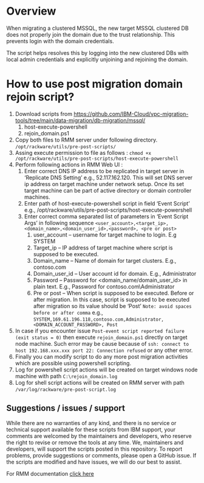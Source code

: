 # Overview
When migrating a clustered MSSQL, the new target MSSQL clustered DB does not properly join the domain due to the trust relationship. This prevents login with the domain credentials.

The script helps resolves this by logging into the new clustered DBs with local admin credentials and explicitly unjoining and rejoining the domain.

# How to use post migration domain rejoin script?
1. Download scripts from https://github.com/IBM-Cloud/vpc-migration-tools/tree/main/data-migration/db-migration/mssql/ 
   1. host-execute-powershell
   2. rejoin_domain.ps1 
2. Copy both files to RMM server under following directory.
```/opt/rackware/utils/pre-post-scripts/```
3. Assing execute permission to file as follows :
```chmod +x /opt/rackware/utils/pre-post-scripts/host-execute-powershell```
4. Perform following actions in RMM Web UI :
   1. Enter correct DNS IP address to be replicated in target server in ‘Replicate DNS Setting’ e.g., 52.117.162.120. This will set DNS server ip address on target machine under network setup. Once its set target machine can be part of active directory or domain controller machines.
   2. Enter path of host-execute-powershell script in field ‘Event Script’ e.g., /opt/rackware/utils/pre-post-scripts/host-execute-powershell 
   3. Enter correct comma separated list of parameters in ‘Event Script Args’ in following sequence 
   ```<user_account>,<target_ip>,<domain_name>,<domain_user_id>,<password>, <pre or post>```
      1. user_account – username for target machine to login. E.g SYSTEM
      2. Target_ip – IP address of target machine where script is supposed to be executed. 
      3. Domain_name – Name of domain for target clusters. E.g., contoso.com 
      4. Domain_user_id – User account id for domain. E.g., Administrator
      5. Password – Password for <domain_name/domain_user_id> in plain text. E.g., Password for contoso.com\Administrator 
      6. Pre or post – When script is supposed to be executed. Before or after migration. In this case, script is supposed to be executed after migration so its value should be ‘Post’ 
      ```Note: avoid spaces before or after comma```
e.g., ```SYSTEM,169.61.196.118,contoso.com,Administrator,<DOMAIN_ACCOUNT_PASSWORD>, Post```
5. In case if you encounter issue ```Post-event script reported failure (exit status = 0)``` then execute ```rejoin_domain.ps1``` directly on target node machine. Such error may be cause because of ```ssh: connect to host 192.168.xxx.xxx port 22: Connection refused``` or any other error.
6. Finally you can modify script to do any more post migration activities which are possible using powershell scripting.
7. Log for powershell script actions will be created on target windows node machine with path ```C:\rejoin_domain.log```
8. Log for shell script actions will be created on RMM server with path ```/var/log/rackware/pre-post-script.log```

## Suggestions / issues / support
While there are no warranties of any kind, and there is no service or technical support available for these scripts from IBM support, your comments are welcomed by the maintainers and developers, who reserve the right to revise or remove the tools at any time. We, maintainers and developers, will support the scripts posted in this repository. To report problems, provide suggestions or comments, please open a GitHub issue. If the scripts are modified and have issues, we will do our best to assist.

For RMM documentation [click here](https://www.rackwareinc.com/rackware-rmm-users-guide-for-ibm-cloud)
